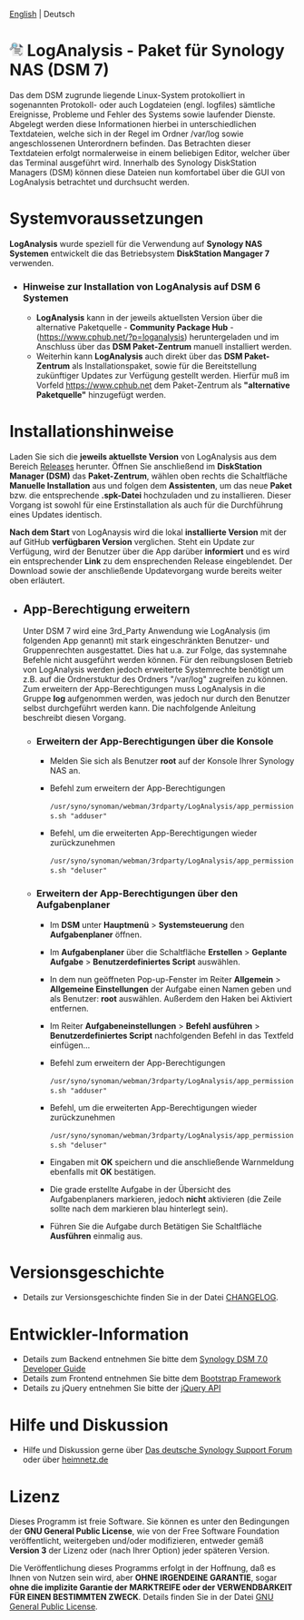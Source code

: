 [English](https://github.com/toafez/LogAnalysis/blob/main/README_en.md) | Deutsch

# ![Package icon](/package/ui/images/logo_24.png) LogAnalysis - Paket für Synology NAS (DSM 7)
Das dem DSM zugrunde liegende Linux-System protokolliert in sogenannten Protokoll- oder auch Logdateien (engl. logfiles) sämtliche Ereignisse, Probleme und Fehler des Systems sowie laufender Dienste. Abgelegt werden diese Informationen hierbei in unterschiedlichen Textdateien, welche sich in der Regel im Ordner /var/log sowie angeschlossenen Unterordnern befinden. Das Betrachten dieser Textdateien erfolgt normalerweise in einem beliebigen Editor, welcher über das Terminal ausgeführt wird. Innerhalb des Synology DiskStation Managers (DSM) können diese Dateien nun komfortabel über die GUI von LogAnalysis betrachtet und durchsucht werden.

# Systemvoraussetzungen
**LogAnalysis** wurde speziell für die Verwendung auf **Synology NAS Systemen** entwickelt die das Betriebsystem **DiskStation Mangager 7** verwenden.

  - ### Hinweise zur Installation von LogAnalysis auf DSM 6 Systemen
    - **LogAnalysis** kann in der jeweils aktuellsten Version über die alternative Paketquelle - **Community Package Hub** - (https://www.cphub.net/?p=loganalysis) heruntergeladen und im Anschluss über das **DSM Paket-Zentrum** manuell installiert werden.
    - Weiterhin kann **LogAnalysis** auch direkt über das **DSM Paket-Zentrum** als Installationspaket, sowie für die Bereitstellung zukünftiger Updates zur Verfügung gestellt werden. Hierfür muß im Vorfeld https://www.cphub.net dem Paket-Zentrum als **"alternative Paketquelle"** hinzugefügt werden.


# Installationshinweise
Laden Sie sich die **jeweils aktuellste Version** von LogAnalysis aus dem Bereich [Releases](https://github.com/toafez/LogAnalysis/releases) herunter. Öffnen Sie anschließend im **DiskStation Manager (DSM)** das **Paket-Zentrum**, wählen oben rechts die Schaltfläche **Manuelle Installation** aus und folgen dem **Assistenten**, um das neue **Paket** bzw. die entsprechende **.spk-Datei** hochzuladen und zu installieren. Dieser Vorgang ist sowohl für eine Erstinstallation als auch für die Durchführung eines Updates identisch. 

**Nach dem Start** von LogAnaysis wird die lokal **installierte Version** mit der auf GitHub **verfügbaren Version** verglichen. Steht ein Update zur Verfügung, wird der Benutzer über die App darüber **informiert** und es wird ein entsprechender **Link** zu dem ensprechenden Release eingeblendet. Der Download sowie der anschließende Updatevorgang wurde bereits weiter oben erläutert. 

  - ## App-Berechtigung erweitern
    Unter DSM 7 wird eine 3rd_Party Anwendung wie LogAnalysis (im folgenden App genannt) mit stark eingeschränkten Benutzer- und Gruppenrechten ausgestattet. Dies hat u.a. zur Folge, das systemnahe Befehle nicht ausgeführt werden können. Für den reibungslosen Betrieb von LogAnalysis werden jedoch erweiterte Systemrechte benötigt um z.B. auf die Ordnerstuktur des Ordners "/var/log" zugreifen zu können. Zum erweitern der App-Berechtigungen muss LogAnalysis in die Gruppe **log** aufgenommen werden, was jedoch nur durch den Benutzer selbst durchgeführt werden kann. Die nachfolgende Anleitung beschreibt diesen Vorgang.

    - ### Erweitern der App-Berechtigungen über die Konsole

      - Melden Sie sich als Benutzer **root** auf der Konsole Ihrer Synology NAS an.
      - Befehl zum erweitern der App-Berechtigungen

        `/usr/syno/synoman/webman/3rdparty/LogAnalysis/app_permissions.sh "adduser"`
        
      - Befehl, um die erweiterten App-Berechtigungen wieder zurückzunehmen

        `/usr/syno/synoman/webman/3rdparty/LogAnalysis/app_permissions.sh "deluser"`
 
    - ### Erweitern der App-Berechtigungen über den Aufgabenplaner

      - Im **DSM** unter **Hauptmenü** > **Systemsteuerung** den **Aufgabenplaner** öffnen.
      - Im **Aufgabenplaner** über die Schaltfläche **Erstellen** > **Geplante Aufgabe** > **Benutzerdefiniertes Script** auswählen.
      - In dem nun geöffneten Pop-up-Fenster im Reiter **Allgemein** > **Allgemeine Einstellungen** der Aufgabe einen Namen geben und als Benutzer: **root** auswählen. Außerdem den Haken bei Aktiviert entfernen.
      - Im Reiter **Aufgabeneinstellungen** > **Befehl ausführen** > **Benutzerdefiniertes Script** nachfolgenden Befehl in das Textfeld einfügen...
      - Befehl zum erweitern der App-Berechtigungen

        `/usr/syno/synoman/webman/3rdparty/LogAnalysis/app_permissions.sh "adduser"`
        
      - Befehl, um die erweiterten App-Berechtigungen wieder zurückzunehmen

        `/usr/syno/synoman/webman/3rdparty/LogAnalysis/app_permissions.sh "deluser"`
   
      - Eingaben mit **OK** speichern und die anschließende Warnmeldung ebenfalls mit **OK** bestätigen.
      - Die grade erstellte Aufgabe in der Übersicht des Aufgabenplaners markieren, jedoch **nicht** aktivieren (die Zeile sollte nach dem markieren blau hinterlegt sein).
      - Führen Sie die Aufgabe durch Betätigen Sie Schaltfläche **Ausführen** einmalig aus.

# Versionsgeschichte
- Details zur Versionsgeschichte finden Sie in der Datei [CHANGELOG](CHANGELOG).

# Entwickler-Information
- Details zum Backend entnehmen Sie bitte dem [Synology DSM 7.0 Developer Guide](https://help.synology.com/developer-guide/)
- Details zum Frontend entnehmen Sie bitte dem [Bootstrap Framework](https://getbootstrap.com/)
- Details zu jQuery entnehmen Sie bitte der [jQuery API](https://api.jquery.com/)

# Hilfe und Diskussion
- Hilfe und Diskussion gerne über [Das deutsche Synology Support Forum](https://www.synology-forum.de/threads/loganalysis-gui-zum-betrachten-und-durchsuchen-von-var-log.107180/) oder über [heimnetz.de](https://forum.heimnetz.de/threads/loganalysis-3rdparty-app-fuer-synology-nas-dsm-7.484/)

# Lizenz
Dieses Programm ist freie Software. Sie können es unter den Bedingungen der **GNU General Public License**, wie von der Free Software Foundation veröffentlicht, weitergeben und/oder modifizieren, entweder gemäß **Version 3** der Lizenz oder (nach Ihrer Option) jeder späteren Version.

Die Veröffentlichung dieses Programms erfolgt in der Hoffnung, daß es Ihnen von Nutzen sein wird, aber **OHNE IRGENDEINE GARANTIE**, sogar **ohne die implizite Garantie der MARKTREIFE oder der VERWENDBARKEIT FÜR EINEN BESTIMMTEN ZWECK**. Details finden Sie in der Datei [GNU General Public License](LICENSE).
